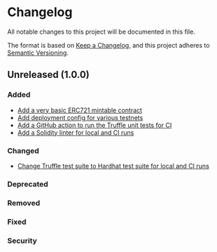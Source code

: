# Changelog

All notable changes to this project will be documented in this file.

The format is based on [Keep a Changelog](https://keepachangelog.com/en/1.0.0/),
and this project adheres to [Semantic Versioning](https://semver.org/spec/v2.0.0.html).

## Unreleased (1.0.0)

### Added

-   [Add a very basic ERC721 mintable contract](https://github.com/axna/scarce-editions/pull/1)
-   [Add deployment config for various testnets](https://github.com/axna/scarce-editions/pull/8)
-   [Add a GitHub action to run the Truffle unit tests for CI](https://github.com/axna/scarce-editions/pull/10)
-   [Add a Solidity linter for local and CI runs](https://github.com/axna/scarce-editions/pull/13)

### Changed

-   [Change Truffle test suite to Hardhat test suite for local and CI runs](https://github.com/axna/scarce-editions/pull/40)

### Deprecated

### Removed

### Fixed

### Security
